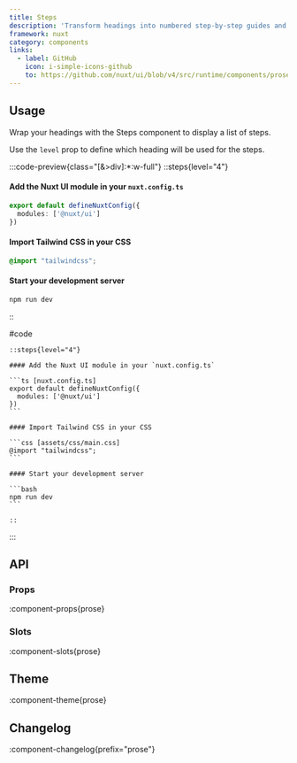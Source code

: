 ```yaml
---
title: Steps
description: 'Transform headings into numbered step-by-step guides and tutorials.'
framework: nuxt
category: components
links:
  - label: GitHub
    icon: i-simple-icons-github
    to: https://github.com/nuxt/ui/blob/v4/src/runtime/components/prose/Steps.vue
---
```


## Usage

Wrap your headings with the Steps component to display a list of steps.

Use the `level` prop to define which heading will be used for the steps.

:::code-preview{class="[&>div]:*:w-full"}
::steps{level="4"}

#### Add the Nuxt UI module in your `nuxt.config.ts`

```ts [nuxt.config.ts]
export default defineNuxtConfig({
  modules: ['@nuxt/ui']
})
```

#### Import Tailwind CSS in your CSS

```css [assets/css/main.css]
@import "tailwindcss";
```

#### Start your development server

```bash
npm run dev
```

::

#code

````mdc
::steps{level="4"}

#### Add the Nuxt UI module in your `nuxt.config.ts`

```ts [nuxt.config.ts]
export default defineNuxtConfig({
  modules: ['@nuxt/ui']
})
```

#### Import Tailwind CSS in your CSS

```css [assets/css/main.css]
@import "tailwindcss";
```

#### Start your development server

```bash
npm run dev
```

::
````

:::

## API

### Props

:component-props{prose}

### Slots

:component-slots{prose}

## Theme

:component-theme{prose}

## Changelog

:component-changelog{prefix="prose"}
